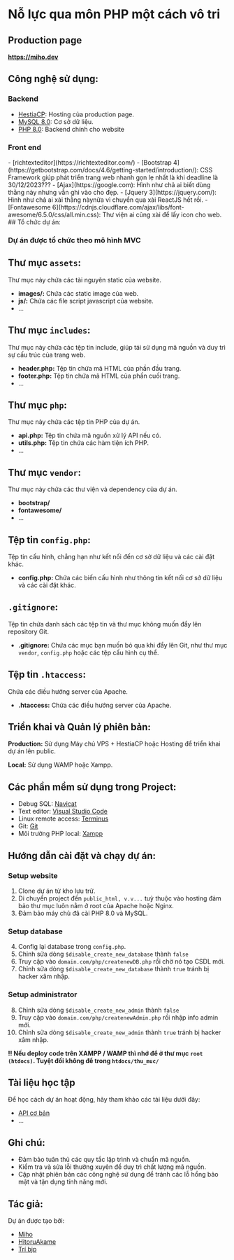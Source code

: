 # Nỗ lực qua môn PHP một cách vô tri
## Production page
<strong>https://miho.dev</strong>

## Công nghệ sử dụng:
<h3> Backend </h3>

- [HestiaCP](https://hestiacp.com/): Hosting của production page.
- [MySQL 8.0](https://www.mysql.com/): Cơ sở dữ liệu.
- [PHP 8.0](https://www.php.net/): Backend chính cho website

<h3> Front end </h3>
- [richtexteditor](https://richtexteditor.com/)
- [Bootstrap 4](https://getbootstrap.com/docs/4.6/getting-started/introduction/): CSS Framework giúp phát triển trang web nhanh gọn lẹ nhất là khi deadline là 30/12/2023???
- [Ajax](https://google.com): Hình như chả ai biết dùng thằng này nhưng vẫn ghi vào cho đẹp.
- [Jquery 3](https://jquery.com/): Hình như chả ai xài thằng nàynữa vì chuyển qua xài ReactJS hết rồi.
- [Fontawesome 6](https://cdnjs.cloudflare.com/ajax/libs/font-awesome/6.5.0/css/all.min.css): Thư viện ai cũng xài để lấy icon cho web.
## Tổ chức dự án:

<h3>Dự án được tổ chức theo mô hình MVC</h3>

## Thư mục `assets`:
Thư mục này chứa các tài nguyên static của website.

- **images/:** Chứa các static image của web.
- **js/:** Chứa các file script javascript của website.
- ...

## Thư mục `includes`:
Thư mục này chứa các tệp tin include, giúp tái sử dụng mã nguồn và duy trì sự cấu trúc của trang web.

- **header.php:** Tệp tin chứa mã HTML của phần đầu trang.
- **footer.php:** Tệp tin chứa mã HTML của phần cuối trang.
- ...

## Thư mục `php`:
Thư mục này chứa các tệp tin PHP của dự án.

- **api.php:** Tệp tin chứa mã nguồn xử lý API nếu có.
- **utils.php:** Tệp tin chứa các hàm tiện ích PHP.
- ...

## Thư mục `vendor`:
Thư mục này chứa các thư viện và dependency của dự án.

- **bootstrap/**
- **fontawesome/**
- ...

## Tệp tin `config.php`:
Tệp tin cấu hình, chẳng hạn như kết nối đến cơ sở dữ liệu và các cài đặt khác.

- **config.php:** Chứa các biến cấu hình như thông tin kết nối cơ sở dữ liệu và các cài đặt khác.

## `.gitignore`:
Tệp tin chứa danh sách các tệp tin và thư mục không muốn đẩy lên repository Git.

- **.gitignore:** Chứa các mục bạn muốn bỏ qua khi đẩy lên Git, như thư mục `vendor`, `config.php` hoặc các tệp cấu hình cụ thể.

## Tệp tin `.htaccess`:
Chứa các điều hướng server của Apache.

- **.htaccess:** Chứa các điều hướng server của Apache.

## Triển khai và Quản lý phiên bản:

**Production:** Sử dụng Máy chủ VPS + HestiaCP hoặc Hosting để triển khai dự án lên public.

**Local:** Sử dụng WAMP hoặc Xampp.

## Các phần mềm sử dụng trong Project:

- Debug SQL: [Navicat](https://vioedu-my.sharepoint.com/:u:/g/personal/aba0o2_vioedu_onmicrosoft_com/EW_fXn5n2GFCoVBuC34PqhMBUkuR-RXiaTeFmBTsaqvc4g?e=IsZVHi)
- Text editor: [Visual Studio Code](https://code.visualstudio.com/download)
- Linux remote access: [Terminus](https://termius.com/)
- Git: [Git](https://git-scm.com/download/win)
- Môi trường PHP local: [Xampp](https://www.apachefriends.org/download.html)

## Hướng dẫn cài đặt và chạy dự án:

<h3> Setup website </h3>

1. Clone dự án từ kho lưu trữ.
2. Di chuyển project đến `public_html, v.v...` tuỳ thuộc vào hosting đảm bảo thư mục luôn nằm ở root của Apache hoặc Nginx.
3. Đảm bảo máy chủ đã cài PHP 8.0 và MySQL.

<h3> Setup database </h3>

4. Config lại database trong `config.php`.
5. Chỉnh sửa dòng `$disable_create_new_database` thành `false` 
6. Truy cập vào `domain.com/php/createnewDB.php` rồi chờ nó tạo CSDL mới.
7. Chỉnh sửa dòng `$disable_create_new_database` thành `true` tránh bị hacker xâm nhập.

<h3> Setup administrator </h3>

8. Chỉnh sửa dòng `$disable_create_new_admin` thành `false` 
9. Truy cập vào `domain.com/php/createnewAdmin.php` rồi nhập info admin mới.
10. Chỉnh sửa dòng `$disable_create_new_admin` thành `true` tránh bị hacker xâm nhập.

<strong>!! Nếu deploy code trên XAMPP / WAMP thì nhớ để ở thư mục `root (htdocs)`. Tuyệt đối không để trong `htdocs/thu_muc/`</strong>
## Tài liệu học tập

Để học cách dự án hoạt động, hãy tham khảo các tài liệu dưới đây:

- [API cơ bản](https://viblo.asia/p/tim-hieu-kien-thuc-co-ban-ve-api-maGK7A4Mlj2) 
- ...
## Ghi chú:

- Đảm bảo tuân thủ các quy tắc lập trình và chuẩn mã nguồn.
- Kiểm tra và sửa lỗi thường xuyên để duy trì chất lượng mã nguồn.
- Cập nhật phiên bản các công nghệ sử dụng để tránh các lỗ hổng bảo mật và tận dụng tính năng mới.

## Tác giả:

Dự án được tạo bởi:

- [Miho](https://github.com/Miho1254)
- [HitoruAkame](https://github.com/HitoruAkame)
- [Trí bjp](https://github.com/letri2604)
